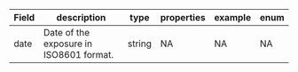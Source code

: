 |Field | description | type | properties | example | enum|
| ---| ---| ---| ---| ---| --- |
| date | Date of the exposure in ISO8601 format. | string | NA | NA | NA|
